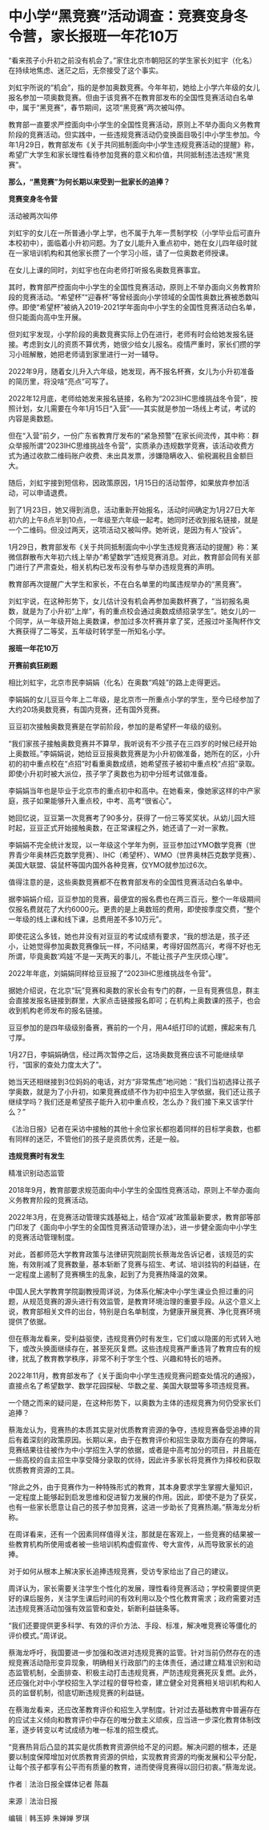 # 中小学“黑竞赛”活动调查：竞赛变身冬令营，家长报班一年花10万

“看来孩子小升初之前没有机会了。”家住北京市朝阳区的学生家长刘虹宇（化名）在持续地焦虑、迷茫之后，无奈接受了这个事实。

刘虹宇所说的“机会”，指的是参加奥数竞赛。今年年初，她给上小学六年级的女儿报名参加一项奥数竞赛。但由于该竞赛不在教育部发布的全国性竞赛活动白名单中，属于“黑竞赛”，春节期间，这项“黑竞赛”两次被叫停。

教育部一直要求严控面向中小学生的全国性竞赛活动，原则上不举办面向义务教育阶段的竞赛活动。但实践中，一些违规竞赛活动仍变换面目吸引中小学生参加。今年1月29日，教育部发布《关于共同抵制面向中小学生违规竞赛活动的提醒》称，希望广大学生和家长理性看待参加竞赛的意义和价值，共同抵制违法违规“黑竞赛”。

**那么，“黑竞赛”为何长期以来受到一批家长的追捧？**

**竞赛变身冬令营**

活动被两次叫停

刘虹宇的女儿在一所普通小学上学，也不属于九年一贯制学校（小学毕业后可直升本校初中），面临着小升初问题。为了女儿能升入重点初中，她在女儿四年级时就在一家培训机构和其他家长攒了一个学习小班，请了一位奥数老师授课。

在女儿上课的同时，刘虹宇也在向老师打听报名奥数竞赛事宜。

其时，教育部严控面向中小学生的全国性竞赛活动，原则上不举办面向义务教育阶段的竞赛活动。“希望杯”“迎春杯”等曾经面向小学领域的全国性奥数比赛被悉数叫停。即使“希望杯”被纳入2019-2021学年面向中小学生的全国性竞赛活动白名单，但只能面向高中生开展。

但刘虹宇发现，小学阶段的奥数竞赛实际上仍在进行，老师有时会给她发报名链接。考虑到女儿的资质不算优秀，她很少给女儿报名。疫情严重时，家长们攒的学习小班解散，她把老师请到家里进行一对一辅导。

2022年9月，随着女儿升入六年级，她发现，再不报名杯赛，女儿为小升初准备的简历里，将没啥“亮点”可写了。

2022年12月底，老师给她发来报名链接，名称为“2023IHC思维挑战冬令营”，按照计划，女儿需要在今年1月15日“入营”——其实就是参加一场线上考试，考试的内容是奥数题。

但在“入营”前夕，一份广东省教育厅发布的“紧急预警”在家长间流传，其中称：群众举报所谓“2023IHC思维挑战冬令营”，实质承办违规数学竞赛，该活动收费方式为通过收款二维码账户收费、未出具发票，涉嫌隐瞒收入、偷税漏税且金额巨大。

随后，刘虹宇接到短信称，因政策原因，1月15日的活动暂停，如果放弃参加活动，可以申请退费。

到了1月23日，她又得到消息，活动重新开始报名，活动时间确定为1月27日大年初六的上午8点半到10点，一年级至六年级一起考。她同时还收到报名链接，就是一个二维码。但没过两天，这项活动又被叫停。她听说，是因为有人“投诉”。

1月29日，教育部发布《关于共同抵制面向中小学生违规竞赛活动的提醒》称：某微信群散布大年初六线上举办“希望数学”违规竞赛消息。对此，教育部会同有关部门进行了严肃查处，相关机构已发布没有参与举办违规竞赛的声明。

教育部再次提醒广大学生和家长，不在白名单里的均属违规举办的“黑竞赛”。

刘虹宇说，在这种形势下，女儿估计没有机会再参加奥数杯赛了，“当初报名奥数，就是为了小升初“上岸”，有的重点校会通过奥数成绩招录学生”。她女儿的一个同学，从一年级开始上奥数课，参加过多次杯赛并拿了奖，还报过叶圣陶杯作文大赛获得了二等奖，五年级时转学至一所知名小学。

**报班一年花10万**

**开赛前疯狂刷题**

相比刘虹宇，北京市民李娟娟（化名）在奥数“鸡娃”的路上走得更远。

李娟娟的女儿豆豆今年上二年级，是北京市一所重点小学的学生，至今已经参加了大约20场奥数竞赛，有国内竞赛，还有国外竞赛。

豆豆初次接触奥数竞赛是在学前阶段，参加的是希望杯一年级的级别。

“我们家孩子接触奥数竞赛并不算早，我听说有不少孩子在三四岁的时候已经开始上奥数班。”李娟娟说，她给豆豆报奥数竞赛是为小升初做准备，她所在的区，小升初的初中重点校在“点招”时看重奥数成绩，她希望孩子被初中重点校“点招”录取。即使小升初时被大派位，孩子学了奥数也为初中分班考试做准备。

李娟娟当年也是毕业于北京市的重点初中和高中。在她看来，像她家这样的中产家庭，孩子如果能够升入重点校，中考、高考“很省心”。

她回忆说，豆豆第一次竞赛考了90多分，获得了一份三等奖奖状。从幼儿园大班时起，豆豆正式开始接触奥数，在正常课程之外，她还请了一对一家教。

李娟娟不完全统计发现，以一年级这个学年为例，豆豆参加过YMO数学竞赛（世界青少年奥林匹克数学竞赛）、IHC（希望杯）、WMO（世界奥林匹克数学竞赛）、美国大联盟、袋鼠杯等国内国外各种竞赛，仅YMO就参加过6次。

值得注意的是，这些奥数竞赛都不在教育部发布的全国性竞赛活动白名单中。

据李娟娟介绍，豆豆参加的竞赛，最便宜的报名费也在两三百元，整个一年级期间仅报名费就花了大约6000元。更贵的是上奥数班的费用，即使按季度交费，“整个一年级的线上课和线下课，总费用差不多10万元”。

即使花这么多钱，她也并没有对豆豆的考试成绩有要求，“我的想法是，孩子还小，让她觉得参加奥数竞赛像玩一样，不问结果，考得好固然高兴，考得不好也无所谓，毕竟奥数‘鸡娃’不是一天两天的事儿，不能让孩子产生厌烦心理”。

2022年年底，刘娟娟同样给豆豆报了“2023IHC思维挑战冬令营”。

据她介绍说，在北京“玩”竞赛和奥数的家长会有专门的群，一旦有竞赛信息，群主会直接发报名链接到群里，大家点击链接报名即可；在机构上奥数课的孩子，也会收到机构老师发布的报名链接。

豆豆参加的是四年级级别备赛，赛前的一个月，用A4纸打印的试题，摞起来有几寸厚。

1月27日，李娟娟确信，经过两次暂停之后，这场奥数竞赛应该不可能继续举行，“国家的查处力度太大了”。

她当天还相继接到3位妈妈的电话，对方“非常焦虑”地问她：“我们当初选择让孩子学奥数，就是为了小升初，如果竞赛成绩不作为初中招生入学依据，我们还让孩子继续学吗？我们还是希望孩子能升入初中重点校，怎么办？我们接下来又该学什么？”

《法治日报》记者在采访中接触的其他十余位家长都抱着同样的目标学奥数，也都有同样的迷茫，不管他们的孩子是资质优秀，还是一般。

**违规竞赛时有发生**

精准识别动态监管

2018年9月，教育部要求规范面向中小学生的全国性竞赛活动，原则上不举办面向义务教育阶段的竞赛活动。

2022年3月，在竞赛活动管理实践基础上，结合“双减”政策最新要求，教育部等部门印发了《面向中小学生的全国性竞赛活动管理办法》，进一步健全面向中小学生的竞赛活动管理制度。

对此，首都师范大学教育政策与法律研究院副院长蔡海龙告诉记者，该规范的实施，有效削减了竞赛数量，基本斩断了竞赛与招生、考试、培训挂钩的利益链，在一定程度上遏制了竞赛横生的乱象，起到了为竞赛热降温的效果。

中国人民大学教育学院副教授周详说，为体系化解决中小学生课业负担过重的问题，从规范竞赛的源头进行有效监管，是教育环境治理的重要手段。从这个意义上说，教育部相关文件的出台，特别是白名单制度，为健康开展竞赛、净化竞赛环境提供了依据。

但在蔡海龙看来，受利益驱使，违规竞赛仍时有发生，它们或以隐匿的形式转入地下，或改头换面继续存在，甚至死灰复燃。这些违规竞赛严重违背了教育应有的规律，扰乱了教育教学秩序，非常不利于学生个性、兴趣和特长的培养。

2022年11月，教育部发布了《关于面向中小学生违规竞赛问题查处情况的通报》，直接点名了希望数学、数学花园探秘、华数之星、美国大联盟等多项违规竞赛。

一个随之而来的疑问是，在这种形势下，以奥数为主体的违规竞赛为何仍受家长们追捧？

蔡海龙认为，竞赛热的本质其实是对优质教育资源的争夺，违规竞赛备受追捧的背后有着深刻的政策原因。长期以来，由于在教育评价和招生录取方面存在的弊端，竞赛结果往往被作为中小学招生入学的依据，或者是中高考加分的项目，并且能在一些高校的自主招生中享受降分录取的优待，因此许多家长将竞赛作为择校和获取优质教育资源的工具。

“除此之外，由于竞赛作为一种特殊形式的教育，其本身要求学生掌握大量知识，一定程度上能够起到启发思维和促进智力发展的作用。因此，即使不是为了获奖，也有一些家长愿意让自己的孩子参加竞赛，这进一步助长了竞赛热潮。”蔡海龙分析称。

在周详看来，还有一个因素同样值得关注，那就是在客观上，一些竞赛的结果被一些教育机构所使用或者被一些培训机构虚假宣传、夸大宣传，从而导致家长的追捧。

对于如何从根本上解决家长追捧违规竞赛，受访专家给出了自己的建议。

周详认为，家长需要关注学生个性化的发展，理性看待竞赛活动；学校需要提供更好的课后服务，关注学生课后时间的有效利用以及个性化教育需求；政府需要对违法违规竞赛活动加强有效监管和查处，斩断利益链条等。

“我们还要提供更多科学、有效的评价方法、手段、标准，解决唯竞赛论等僵化的评价模式。”周详说。

蔡海龙呼吁，我国要进一步加强和改进对违规竞赛的监管。针对当前仍然存在的违规竞赛活动隐形变异现象，明确相关行政部门的主体责任，通过建立精准识别和动态监管机制，全面排查、积极主动打击违规竞赛，严防违规竞赛死灰复燃。此外，还应强化对中小学校招生入学过程的督导检查，建立健全对竞赛相关培训机构和人员的监督机制，彻底切断违规竞赛的利益链。

在蔡海龙看来，还应改革教育评价和招生入学制度。针对过去基础教育中普遍存在的应试主义倾向和教育评价中存在的唯分数主义顽疾，应当进一步深化教育体制改革，逐步转变以考试成绩为唯一标准的招生模式。

“竞赛热背后凸显的其实是优质教育资源供给不足的问题。解决问题的根本，还是要以制度保障增加对优质教育资源的供给，实现教育资源的均衡发展和公平分配，让每个孩子都享有公平而有质量的教育，进而使得竞赛得以回归初衷。”蔡海龙说。

作者｜法治日报全媒体记者 陈磊

来源｜法治日报

编辑｜韩玉婷 朱婵婵 罗琪


